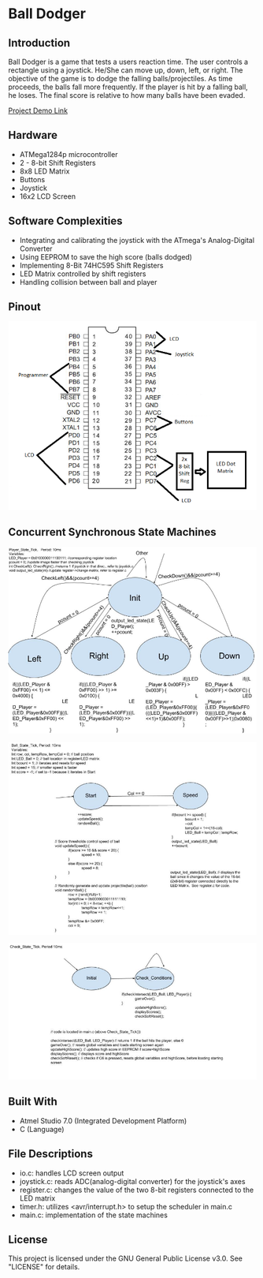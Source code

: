 # Ball Dodger


## Introduction

Ball Dodger is a game that tests a users reaction time.  The user controls a rectangle using a joystick.  He/She can move up, down, left, or right.  The objective of the game is to dodge the falling balls/projectiles.  As time proceeds, the balls fall more frequently.  If the player is hit by a falling ball, he loses.  The final score is relative to how many balls have been evaded.

[Project Demo Link](https://www.youtube.com/watch?v=HbFBdjbKJ-g)


## Hardware

* ATMega1284p microcontroller
* 2 - 8-bit Shift Registers
* 8x8 LED Matrix
* Buttons
* Joystick
* 16x2 LCD Screen


## Software Complexities

* Integrating and calibrating the joystick with the ATmega's Analog-Digital Converter
* Using EEPROM to save the high score (balls dodged)
* Implementing 8-Bit 74HC595 Shift Registers 
* LED Matrix controlled by shift registers
* Handling collision between ball and player


## Pinout
![alt text](photos/pinout.png)


## Concurrent Synchronous State Machines

![alt text](photos/Player_SM.jpg)

![alt text](photos/Ball_SM.png)

![alt text](photos/Helper_SM.png)


## Built With

* Atmel Studio 7.0 (Integrated Development Platform)
* C (Language)


## File Descriptions

* io.c: handles LCD screen output
* joystick.c: reads ADC(analog-digital converter) for the joystick's axes
* register.c: changes the value of the two 8-bit registers connected to the LED matrix
* timer.h: utilizes <avr/interrupt.h> to setup the scheduler in main.c
* main.c: implementation of the state machines


## License

This project is licensed under the GNU General Public License v3.0.  See "LICENSE" for details.

